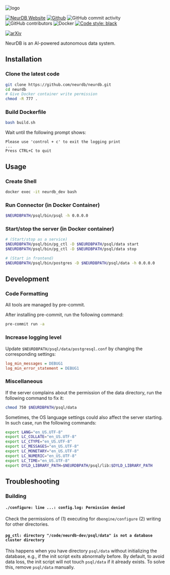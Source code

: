 ![logo](./doc/logo.jpg)

[![NeurDB Website](https://img.shields.io/badge/Website-neurdb.com-blue)](https://neurdb.com)
[![Github](https://img.shields.io/badge/Github-100000.svg?logo=github&logoColor=white)](https://github.com/neurdb/neurdb)
![GitHub commit activity](https://img.shields.io/github/commit-activity/m/neurdb/neurdb)
![GitHub contributors](https://img.shields.io/github/contributors-anon/neurdb/neurdb)
![Docker](https://img.shields.io/badge/Docker-2496ED?logo=docker&logoColor=white)
[![Code style: black](https://img.shields.io/badge/code%20style-black-000000.svg)](https://github.com/psf/black)

[![arXiv](https://img.shields.io/badge/arXiv-2408.03013-b31b1b.svg?labelColor=f9f107)](https://arxiv.org/abs/2408.03013)


NeurDB is an AI-powered autonomous data system.

## Installation

### Clone the latest code

```bash
git clone https://github.com/neurdb/neurdb.git
cd neurdb
# Give Docker container write permission
chmod -R 777 .
```

### Build Dockerfile

```bash
bash build.sh
```

Wait until the following prompt shows:

```
Please use 'control + c' to exit the logging print
...
Press CTRL+C to quit
```

## Usage

### Create Shell

```bash
docker exec -it neurdb_dev bash
```

### Run Connector (in Docker Container)

```bash
$NEURDBPATH/psql/bin/psql -h 0.0.0.0
```

<!--
### Run tests

> [!NOTE]
> In the current state, the implementation of `PREDICT` syntax is not complete but scheduled. Once it is done, you can use the following syntax to run the training/inference on the specific data table, e.g.,
> ```
> PREDICT CLASS OF class FROM iris;
> ```
-->

### Start/stop the server (in Docker container)

```bash
# (Start/stop as a service)
$NEURDBPATH/psql/bin/pg_ctl -D $NEURDBPATH/psql/data start
$NEURDBPATH/psql/bin/pg_ctl -D $NEURDBPATH/psql/data stop

# (Start in frontend)
$NEURDBPATH/psql/bin/postgres -D $NEURDBPATH/psql/data -h 0.0.0.0
```

## Development

### Code Formatting

All tools are managed by pre-commit.

After installing pre-commit, run the following command:

```bash
pre-commit run -a
```

### Increase logging level

Update `$NEURDBPATH/psql/data/postgresql.conf` by changing the corresponding settings:

```ini
log_min_messages = DEBUG1
log_min_error_statement = DEBUG1
```

### Miscellaneous

If the server complains about the permission of the data directory, run the following command to fix it:

```bash
chmod 750 $NEURDBPATH/psql/data
```

Sometimes, the OS language settings could also affect the server starting. In such case, run the following commands:

```bash
export LANG="en_US.UTF-8"
export LC_COLLATE="en_US.UTF-8"
export LC_CTYPE="en_US.UTF-8"
export LC_MESSAGES="en_US.UTF-8"
export LC_MONETARY="en_US.UTF-8"
export LC_NUMERIC="en_US.UTF-8"
export LC_TIME="en_US.UTF-8"
export DYLD_LIBRARY_PATH=$NEURDBPATH/psql/lib:$DYLD_LIBRARY_PATH
```

## Troubleshooting

### Building

#### `./configure: line ...: config.log: Permission denied`

Check the permissions of (1) executing for `dbengine/configure` (2) writing for other directories.

#### `pg_ctl: directory "/code/neurdb-dev/psql/data" is not a database cluster directory`

This happens when you have directory `psql/data` without initializing the database, e.g., if the init script exits abnormally before. By default, to avoid data loss, the init script will not touch `psql/data` if it already exists. To solve this, remove `psql/data` manually.
